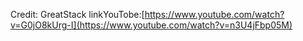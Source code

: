 Credit: GreatStack linkYouTobe:[https://www.youtube.com/watch?v=G0jO8kUrg-I](https://www.youtube.com/watch?v=n3U4jFbp05M)
